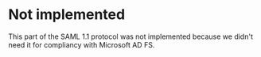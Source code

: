 # Not implemented

This part of the SAML 1.1 protocol was not implemented because we didn't need it for compliancy with Microsoft AD FS.
